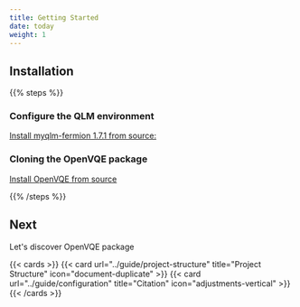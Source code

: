 ```yaml
---
title: Getting Started
date: today
weight: 1
---
```


## Installation

{{% steps %}}

### Configure the QLM environment

[Install myqlm-fermion 1.7.1 from source:](https://myqlm.github.io/01_getting_started/%3Amyqlm%3A01_install.html)

### Cloning the OpenVQE package

[Install OpenVQE from source](https://github.com/OpenVQE/OpenVQE/tree/main?tab=readme-ov-file#install-myqlm-fermion)



{{% /steps %}}

## Next

Let's discover OpenVQE package

{{< cards >}}
  {{< card url="../guide/project-structure" title="Project Structure" icon="document-duplicate" >}}
  {{< card url="../guide/configuration" title="Citation" icon="adjustments-vertical" >}}
{{< /cards >}}
